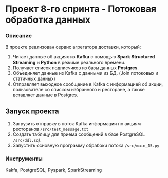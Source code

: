 # Проект 8-го спринта - Потоковая обработка данных

### Описание
В проекте реализован сервис агрегатора доставки, который:
1. Читает данные об акциях из **Kafka** с помощью **Spark Structured Streaming** и **Python** в режиме реального времени.
2. Получает список подписчиков из базы данных **Postgres**.
3. Объединяет данные из Kafka с данными из БД. (Join потоковых и статичных данных)
4. Отправляет выходное сообщение в Kafka с информацией об акции, пользователе со списком избранного и ресторане, а также вставляет данные в Postgres.

## Запуск проекта
1. Загрузить отправку в поток Kafka информации по акциям ресторанов `/src/test_message.txt`
2. Создать таблицу для приема сообщений в базе PostgreSQL `/src/ddl.sql`
3. Запустить основную программу обрабоки потока `/src/main_15.py`

### Инструменты
Kakfa, PostgreSQL, Pyspark, SparkStreaming

